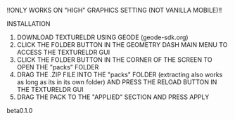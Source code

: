 !!ONLY WORKS ON "HIGH" GRAPHICS SETTING (NOT VANILLA MOBILE)!!

INSTALLATION

1. DOWNLOAD TEXTURELDR USING GEODE (geode-sdk.org)
2. CLICK THE FOLDER BUTTON IN THE GEOMETRY DASH MAIN MENU TO ACCESS THE TEXTURELDR GUI
3. CLICK THE FOLDER BUTTON IN THE CORNER OF THE SCREEN TO OPEN THE "packs" FOLDER
4. DRAG THE .ZIP FILE INTO THE "packs" FOLDER (extracting also works as long as its in its own folder) AND PRESS THE RELOAD BUTTON IN THE TEXTURELDR GUI
5. DRAG THE PACK TO THE "APPLIED" SECTION AND PRESS APPLY

beta0.1.0